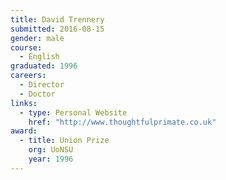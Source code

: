 ```yaml
---
title: David Trennery
submitted: 2016-08-15
gender: male
course:
  - English
graduated: 1996
careers:
  - Director
  - Doctor
links:
  - type: Personal Website
    href: "http://www.thoughtfulprimate.co.uk"
award: 
  - title: Union Prize
    org: UoNSU
    year: 1996 
---
```

